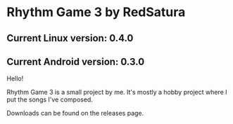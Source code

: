 <h1>Rhythm Game 3 by RedSatura</h1>
<h2>Current Linux version: 0.4.0</h2>
<h2>Current Android version: 0.3.0</h2>
<p>Hello!</p>
<p>Rhythm Game 3 is a small project by me. It's mostly a hobby project where I put the songs I've composed.</p>
<p>Downloads can be found on the releases page.</p>
